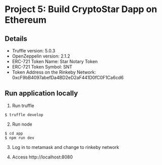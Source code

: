 # Project 5: Build CryptoStar Dapp on Ethereum

## Details
* Truffle version: 5.0.3
* OpenZeppelin version: 2.1.2
* ERC-721 Token Name: Star Notary Token
* ERC-721 Token Symbol: SNT
* Token Address on the Rinkeby Network: 0xcF9bB4097abefDa4BD2eD2aF441D0fC0F1Ca6cd6

## Run application locally

1. Run truffle
```
$ truffle develop
```

2. Run node
```
$ cd app
$ npm run dev
```

3. Log in to metamask and change to rinkeby network

4. Access http://localhost:8080